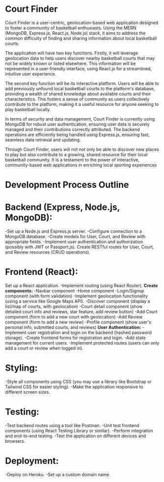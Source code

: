 # Court Finder

Court Finder is a user-centric, geolocation-based web application designed to foster a community of basketball enthusiasts. Using the MERN (MongoDB, Express.js, React.js, Node.js) stack, it aims to address the common difficulty of finding and sharing information about local basketball courts.

The application will have two key functions. Firstly, it will leverage geolocation data to help users discover nearby basketball courts that may not be widely known or listed elsewhere. This information will be represented in a user-friendly interface, using React.js for a streamlined, intuitive user experience.

The second key function will be its interactive platform. Users will be able to add previously unfound local basketball courts to the platform's database, providing a wealth of shared knowledge about available courts and their characteristics. This fosters a sense of community as users collectively contribute to the platform, making it a useful resource for anyone seeking to play basketball locally.

In terms of security and data management, Court Finder is currently using MongoDB for robust user authentication, ensuring user data is securely managed and their contributions correctly attributed. The backend operations are efficiently being handled using Express.js, ensuring fast, seamless data retrieval and updating.

Through Court Finder, users will not not only be able to discover new places to play but also contribute to a growing, shared resource for their local basketball community. It is a testament to the power of interactive, community-based web applications in enriching local sporting experiences

# Development Process Outline

# Backend (Express, Node.js, MongoDB):

-Set up a Node.js and Express.js server.
-Configure connection to a MongoDB database.
-Create models for User, Court, and Review with appropriate fields.
-Implement user authentication and authorization (possibly with JWT or Passport.js). 
Create RESTful routes for User, Court, and Review resources (CRUD operations).


# Frontend (React):
Set up a React application.
-Implement routing (using React Router).
  **Create components:**
  -Navbar component
  -Home component
  -Login/Signup component (with form validation)
  -Implement geolocation functionality (using a service like Google Maps API).
  -Discover component (display a list/map of courts, with geolocation)
  -Court detail component (show detailed court info and reviews, star feature, add review button)
  -Add Court component (form to add a new court with geolocation)
  -Add Review component (form to add a new review)
  -Profile component (show user's personal info, submitted courts, and reviews) 
  **User Authentication:**
  -Implement user registration and login on the backend (hashed password storage).
  -Create frontend forms for registration and login.
  -Add state management for current users.
  -Implement protected routes (users can only add a court or review when logged in).

# Styling:
-Style all components using CSS (you may use a library like Bootstrap or Tailwind CSS for easier styling).
-Make the application responsive to different screen sizes.

# Testing:
-Test backend routes using a tool like Postman.
-Unit test frontend components (using React Testing Library or similar).
-Perform integration and end-to-end testing.
-Test the application on different devices and browsers.

# Deployment:
-Deploy on Heroku.
-Set up a custom domain name.

